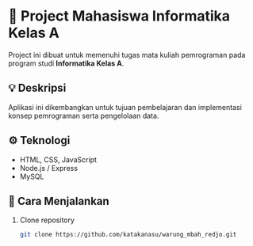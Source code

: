 # 🧩 Project Mahasiswa Informatika Kelas A

Project ini dibuat untuk memenuhi tugas mata kuliah pemrograman pada program studi **Informatika Kelas A**.

## 💡 Deskripsi
Aplikasi ini dikembangkan untuk tujuan pembelajaran dan implementasi konsep pemrograman serta pengelolaan data.

## ⚙️ Teknologi
- HTML, CSS, JavaScript  
- Node.js / Express  
- MySQL

## 🚀 Cara Menjalankan
1. Clone repository  
   ```bash
   git clone https://github.com/katakanasu/warung_mbah_redjo.git
